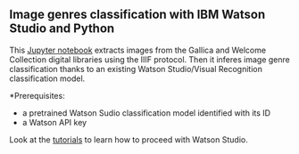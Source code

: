 ## Image genres classification with IBM Watson Studio and Python

This [Jupyter notebook](https://github.com/altomator/Introduction_to_Deep_Learning/blob/master/binder/classify-img-with-iiif-and-watson.ipynb) extracts images from the Gallica and Welcome Collection digital libraries using the IIIF protocol. 
Then it inferes image genre classification  thanks to an existing Watson Studio/Visual Recognition classification model.

*Prerequisites:
- a pretrained Watson Sudio classification model identified with its ID
- a Watson API key

Look at the [tutorials](https://github.com/altomator/Introduction_to_Deep_Learning/tree/master/ppt) to learn how to proceed with Watson Studio.

